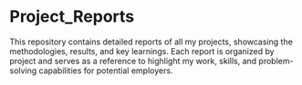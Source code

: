 # Project_Reports
This repository contains detailed reports of all my projects, showcasing the methodologies, results, and key learnings. Each report is organized by project and serves as a reference to highlight my work, skills, and problem-solving capabilities for potential employers.

